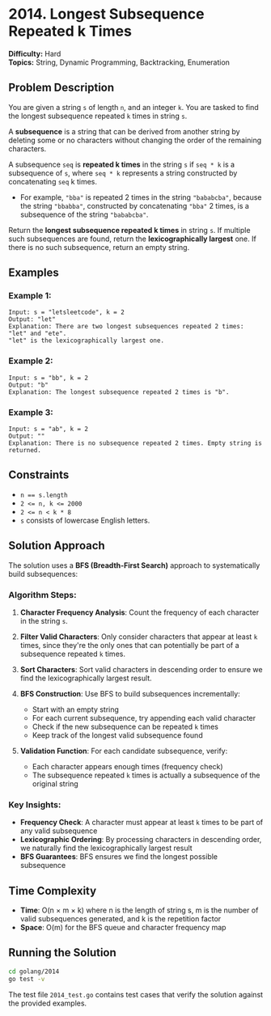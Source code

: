 # 2014. Longest Subsequence Repeated k Times

**Difficulty:** Hard  
**Topics:** String, Dynamic Programming, Backtracking, Enumeration  

## Problem Description

You are given a string `s` of length `n`, and an integer `k`. You are tasked to find the longest subsequence repeated `k` times in string `s`.

A **subsequence** is a string that can be derived from another string by deleting some or no characters without changing the order of the remaining characters.

A subsequence `seq` is **repeated k times** in the string `s` if `seq * k` is a subsequence of `s`, where `seq * k` represents a string constructed by concatenating `seq` k times.

- For example, `"bba"` is repeated 2 times in the string `"bababcba"`, because the string `"bbabba"`, constructed by concatenating `"bba"` 2 times, is a subsequence of the string `"bababcba"`.

Return the **longest subsequence repeated k times** in string `s`. If multiple such subsequences are found, return the **lexicographically largest** one. If there is no such subsequence, return an empty string.

## Examples

### Example 1:
```
Input: s = "letsleetcode", k = 2
Output: "let"
Explanation: There are two longest subsequences repeated 2 times: "let" and "ete".
"let" is the lexicographically largest one.
```

### Example 2:
```
Input: s = "bb", k = 2
Output: "b"
Explanation: The longest subsequence repeated 2 times is "b".
```

### Example 3:
```
Input: s = "ab", k = 2
Output: ""
Explanation: There is no subsequence repeated 2 times. Empty string is returned.
```

## Constraints

- `n == s.length`
- `2 <= n, k <= 2000`
- `2 <= n < k * 8`
- `s` consists of lowercase English letters.

## Solution Approach

The solution uses a **BFS (Breadth-First Search)** approach to systematically build subsequences:

### Algorithm Steps:

1. **Character Frequency Analysis**: Count the frequency of each character in the string `s`.

2. **Filter Valid Characters**: Only consider characters that appear at least `k` times, since they're the only ones that can potentially be part of a subsequence repeated `k` times.

3. **Sort Characters**: Sort valid characters in descending order to ensure we find the lexicographically largest result.

4. **BFS Construction**: Use BFS to build subsequences incrementally:
   - Start with an empty string
   - For each current subsequence, try appending each valid character
   - Check if the new subsequence can be repeated `k` times
   - Keep track of the longest valid subsequence found

5. **Validation Function**: For each candidate subsequence, verify:
   - Each character appears enough times (frequency check)
   - The subsequence repeated `k` times is actually a subsequence of the original string

### Key Insights:

- **Frequency Check**: A character must appear at least `k` times to be part of any valid subsequence
- **Lexicographic Ordering**: By processing characters in descending order, we naturally find the lexicographically largest result
- **BFS Guarantees**: BFS ensures we find the longest possible subsequence

## Time Complexity

- **Time**: O(n × m × k) where n is the length of string s, m is the number of valid subsequences generated, and k is the repetition factor
- **Space**: O(m) for the BFS queue and character frequency map

## Running the Solution

```bash
cd golang/2014
go test -v
```

The test file `2014_test.go` contains test cases that verify the solution against the provided examples.
